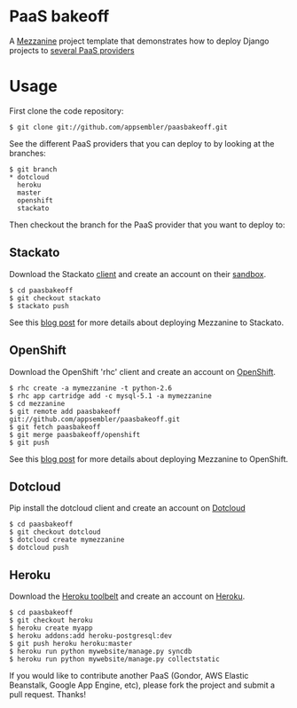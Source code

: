 PaaS bakeoff
============

A [Mezzanine](http://mezzanine.jupo.org) project template that demonstrates how to deploy Django projects to [several PaaS providers](http://appsembler.com/blog/paas-bakeoff-comparing-stackato-openshift-dotcloud-and-heroku-for-django-hosting-and-deployment/)

Usage
=====

First clone the code repository:

```
$ git clone git://github.com/appsembler/paasbakeoff.git
```

See the different PaaS providers that you can deploy to by looking at the branches:

```
$ git branch
* dotcloud
  heroku
  master
  openshift
  stackato
```

Then checkout the branch for the PaaS provider that you want to deploy to:

Stackato
--------

Download the Stackato [client](http://www.activestate.com/stackato/download_client) and create an account on their [sandbox](http://www.activestate.com/stackato/sandbox).

```
$ cd paasbakeoff
$ git checkout stackato
$ stackato push
```

See this [blog post](http://appsembler.com/blog/django-deployment-using-stackato/) for more details about deploying Mezzanine to Stackato.

OpenShift
---------

Download the OpenShift 'rhc' client and create an account on [OpenShift](http://openshift.redhat.com/).

```
$ rhc create -a mymezzanine -t python-2.6
$ rhc app cartridge add -c mysql-5.1 -a mymezzanine
$ cd mezzanine
$ git remote add paasbakeoff git://github.com/appsembler/paasbakeoff.git
$ git fetch paasbakeoff
$ git merge paasbakeoff/openshift
$ git push
```

See this [blog post](http://appsembler.com/blog/django-deployment-using-openshift/) for more details about deploying Mezzanine to OpenShift.

Dotcloud
--------

Pip install the dotcloud client and create an account on [Dotcloud](http://dotcloud.com)

```
$ cd paasbakeoff
$ git checkout dotcloud
$ dotcloud create mymezzanine
$ dotcloud push
```

Heroku
------

Download the [Heroku toolbelt](https://toolbelt.heroku.com/) and create an account on [Heroku](http://heroku.com).

```
$ cd paasbakeoff
$ git checkout heroku
$ heroku create myapp
$ heroku addons:add heroku-postgresql:dev
$ git push heroku heroku:master
$ heroku run python mywebsite/manage.py syncdb
$ heroku run python mywebsite/manage.py collectstatic
```


If you would like to contribute another PaaS (Gondor, AWS Elastic Beanstalk, Google App Engine, etc), please fork the project and submit a pull request. Thanks!

